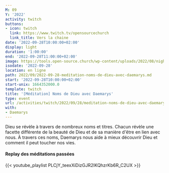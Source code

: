 ```yaml
---
M: 09
Y: '2022'
activity: twitch
buttons:
- icon: twitch
  link: https://www.twitch.tv/opensourcechurch
  link_title: Vers la chaine
date: '2022-09-28T10:00:00+02:00'
display: light
duration: '1:00:00'
end: '2022-09-28T11:00:00+02:00'
image: https://tools.open-source.church/wp-content/uploads/2022/08/night-sky-osc-noms-de-dieu.jpg
isodate: '2022-09-28'
location: en ligne
path: 2022/09/2022-09-28-meditation-noms-de-dieu-avec-daemarys.md
start: '2022-09-28T10:00:00+02:00'
start-unix: 1664352000.0
template: twitch
title: '[Méditation] Noms de Dieu avec Daemarys'
type: event
url: /activities/twitch/2022/09/28/meditation-noms-de-dieu-avec-daemarys
with:
- Daemarys
---
```

Dieu se révèle à travers de nombreux noms et titres. Chacun révèle une facette différente de la beauté de Dieu et de sa manière d'être en lien avec nous. À travers ces noms, Daemarys nous aide à mieux découvrir Dieu et comment il peut toucher nos vies.


#### Replay des méditations passées

{{< youtube_playlist PLCjY_teexXiDizGJR2lKQhzrKb6R_C2UX >}}